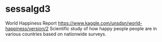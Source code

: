 # sessalgd3

World Happiness Report
https://www.kaggle.com/unsdsn/world-happiness/version/2
Scientific study of how happy people people are in various countries based on nationwide surveys.
